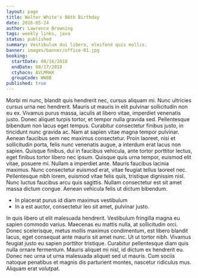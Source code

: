 ```yaml
---
layout: page
title: Walter White's 86th Birthday
date: 2016-05-24
author: Lawrence Browning
tags: weekly links, java
status: published
summary: Vestibulum dui libero, eleifend quis mollis.
banner: images/banner/office-01.jpg
booking:
  startDate: 08/16/2018
  endDate: 08/17/2018
  ctyhocn: AVLMRHX
  groupCode: WW8B
published: true
---
```

Morbi mi nunc, blandit quis hendrerit nec, cursus aliquam mi. Nunc ultricies cursus urna nec hendrerit. Mauris ut mauris in elit pulvinar sollicitudin non eu ex. Vivamus purus massa, iaculis at libero vitae, imperdiet venenatis justo. Donec aliquet turpis tortor, et tempor nulla gravida sed. Pellentesque bibendum non lacus eget tempus. Curabitur consectetur finibus justo, in tincidunt nunc gravida ac. Nam at sapien vitae magna tempor pulvinar. Aenean faucibus sem nec maximus consectetur. Proin laoreet, nisi et sollicitudin porta, felis nunc venenatis augue, a interdum erat lacus non sapien. Quisque finibus, dui in faucibus vehicula, ante tortor porttitor lectus, eget finibus tortor libero nec ipsum.
Quisque quis urna tempor, euismod elit vitae, posuere mi. Nullam a imperdiet ante. Mauris faucibus lacinia maximus. Nunc consectetur euismod erat, vitae feugiat tellus laoreet nec. Pellentesque nibh lorem, euismod vitae felis quis, tristique dignissim nisl. Nunc luctus faucibus arcu quis sagittis. Nullam consectetur est sit amet massa dictum congue. Aenean vehicula felis ut dictum bibendum.

* In placerat purus id diam maximus vestibulum
* In a est auctor, consectetur leo sit amet, pulvinar justo.

In quis libero ut elit malesuada hendrerit. Vestibulum fringilla magna eu sapien commodo varius. Maecenas eu mattis nulla, at sollicitudin orci. Donec scelerisque, metus mollis maximus condimentum, est libero blandit lacus, eget consequat ante mauris sit amet nunc. Ut ut tortor nibh. Vivamus feugiat justo eu sapien porttitor tristique. Curabitur pellentesque diam quis nulla ornare fermentum. Mauris aliquet mi nisl, id dictum ex hendrerit eu. Donec nec urna ut urna malesuada aliquet sed ut mauris. Cum sociis natoque penatibus et magnis dis parturient montes, nascetur ridiculus mus. Aliquam erat volutpat.
